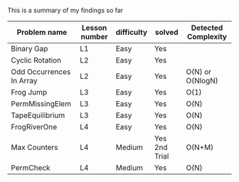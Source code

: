 
This is a summary of my findings so far


|Problem name              | Lesson number | difficulty | solved        |Detected Complexity|
|--------------------------|---------------|------------|---------------|--------------------
|Binary Gap                | L1            | Easy       | Yes           |                   |  
|Cyclic Rotation           | L2            | Easy       | Yes           |                   |
|Odd Occurrences In Array  | L2            | Easy       | Yes           | O(N) or O(NlogN)  |
|Frog Jump                 | L3            | Easy       | Yes           | O(1)              |
|PermMissingElem           | L3            | Easy       | Yes           | O(N)              |
|TapeEquilibrium           | L3            | Easy       | Yes           | O(N)              |
|FrogRiverOne              | L4            | Easy       | Yes           | O(N)              |
|Max Counters              | L4            | Medium     | Yes 2nd Trial | O(N+M)            |
|PermCheck                 | L4            | Medium     | Yes           | O(N)              |
